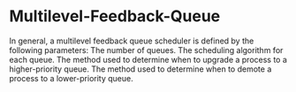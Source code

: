 # Multilevel-Feedback-Queue

In general, a multilevel feedback queue scheduler is defined by the following parameters: The number of queues. The scheduling algorithm for each queue. The method used to determine when to upgrade a process to a higher-priority queue. The method used to determine when to demote a process to a lower-priority queue.

